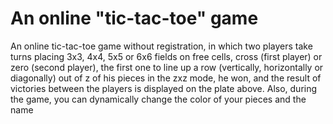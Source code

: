 # An online "tic-tac-toe" game
An online tic-tac-toe game without registration, in which two players take turns placing 3x3, 4x4, 5x5 or 6x6 fields on free cells, cross (first player) or zero (second player), the first one to line up a row (vertically, horizontally or diagonally) out of z of his pieces in the zxz mode, he won, and the result of victories between the players is displayed on the plate above. Also, during the game, you can dynamically change the color of your pieces and the name
